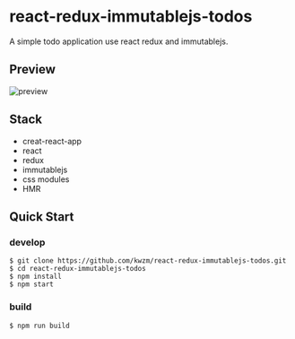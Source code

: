 # react-redux-immutablejs-todos
A simple todo application use react redux and immutablejs.
## Preview
![preview](https://github.com/kwzm/redux-todos/blob/master/public/preview.PNG)
## Stack
- creat-react-app
- react
- redux
- immutablejs
- css modules
- HMR
## Quick Start
### develop
```shell
$ git clone https://github.com/kwzm/react-redux-immutablejs-todos.git
$ cd react-redux-immutablejs-todos
$ npm install
$ npm start
```
### build
```shell
$ npm run build
```
